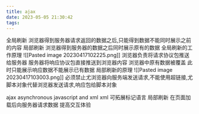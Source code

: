 ```yaml
---
title: ajax
date: 2023-05-05 21:30:42
tags:  
---
```

全局刷新
浏览器得到服务器请求返回的数据之后,只能得到数据不能同时展示之前的内容
局部刷新
浏览器得到服务器的数据之后同时展示原有的数据
全局刷新的工作原理
![[Pasted image 20230417102225.png]]
浏览器负责将请求协议包推送给服务器
服务器将响应协议包直接推送到浏览器内容
浏览器中原有数据被覆盖
此时只能展示响应数据不能展示已有数据
局部刷新的原理
![[Pasted image 20230417103003.png]]
必须禁止尤浏览器向服务端发送请求,不能使用超链接,尤脚本对象代替浏览器发送请求,响应包给脚本对象

ajax
asynchronous javascript and xml
xml 可拓展标记语言
局部刷新
在页面加载后向服务器请求数据
提高交互体验